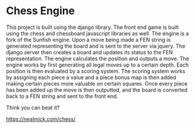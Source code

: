 # Chess Engine

This project is built using the django library.  The front end game is built using the chess and chessboard javascript libraries as well.  The engine is a fork of the Sunfish engine.  Upon a move being made a FEN string is generated representing the board and is sent to the server via jquery.  The django server then creates a board and updates its status to the FEN representation.  The engine calculates the position and outputs a move.  The engine works by first generating all legal moves up to a certain depth.  Each position is then evaluated by a scoring system.  The scoring system works by assigning each piece a value and a piece bonus map is then added making certain pieces more valuable on certain squares.  Once every piece has been added up the move is then outputted, and the board is converted back to a FEN string and sent to the front end. 

Think you can beat it?

https://nealmick.com/chess/

